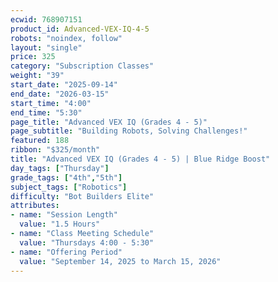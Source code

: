```yaml
---
ecwid: 768907151
product_id: Advanced-VEX-IQ-4-5
robots: "noindex, follow"
layout: "single"
price: 325
category: "Subscription Classes"
weight: "39"
start_date: "2025-09-14"
end_date: "2026-03-15"
start_time: "4:00"
end_time: "5:30"
page_title: "Advanced VEX IQ (Grades 4 - 5)"
page_subtitle: "Building Robots, Solving Challenges!"
featured: 188
ribbon: "$325/month"
title: "Advanced VEX IQ (Grades 4 - 5) | Blue Ridge Boost"
day_tags: ["Thursday"]
grade_tags: ["4th","5th"]
subject_tags: ["Robotics"]
difficulty: "Bot Builders Elite"
attributes:
- name: "Session Length"
  value: "1.5 Hours"
- name: "Class Meeting Schedule"
  value: "Thursdays 4:00 - 5:30"
- name: "Offering Period"
  value: "September 14, 2025 to March 15, 2026"
---
```

